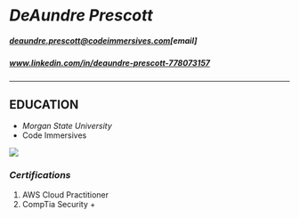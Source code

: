 *DeAundre Prescott*
=================
##### deaundre.prescott@codeimmersives.com[email]
##### www.linkedin.com/in/deaundre-prescott-778073157

_________________
## **EDUCATION**
* *Morgan State University*
* Code Immersives
  
![](https://images.app.goo.gl/TucMgGbnsTirXkqQ9) 

### *Certifications* 
1. AWS Cloud Practitioner
2. CompTia Security +
   